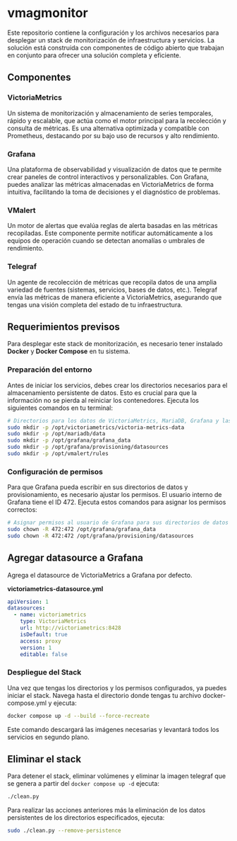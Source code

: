 # vmagmonitor
Este repositorio contiene la configuración y los archivos necesarios para desplegar un stack de monitorización de infraestructura y servicios. La solución está construida con componentes de código abierto que trabajan en conjunto para ofrecer una solución completa y eficiente.

## Componentes
### VictoriaMetrics
Un sistema de monitorización y almacenamiento de series temporales, rápido y escalable, que actúa como el motor principal para la recolección y consulta de métricas. Es una alternativa optimizada y compatible con Prometheus, destacando por su bajo uso de recursos y alto rendimiento.

### Grafana 
Una plataforma de observabilidad y visualización de datos que te permite crear paneles de control interactivos y personalizables. Con Grafana, puedes analizar las métricas almacenadas en VictoriaMetrics de forma intuitiva, facilitando la toma de decisiones y el diagnóstico de problemas.

### VMalert
Un motor de alertas que evalúa reglas de alerta basadas en las métricas recopiladas. Este componente permite notificar automáticamente a los equipos de operación cuando se detectan anomalías o umbrales de rendimiento.

### Telegraf
Un agente de recolección de métricas que recopila datos de una amplia variedad de fuentes (sistemas, servicios, bases de datos, etc.). Telegraf envía las métricas de manera eficiente a VictoriaMetrics, asegurando que tengas una visión completa del estado de tu infraestructura.

## Requerimientos previsos
Para desplegar este stack de monitorización, es necesario tener instalado **Docker** y **Docker Compose** en tu sistema.

### Preparación del entorno
Antes de iniciar los servicios, debes crear los directorios necesarios para el almacenamiento persistente de datos. Esto es crucial para que la información no se pierda al reiniciar los contenedores.
Ejecuta los siguientes comandos en tu terminal:
```bash
# Directorios para los datos de VictoriaMetrics, MariaDB, Grafana y las reglas de vmalert
sudo mkdir -p /opt/victoriametrics/victoria-metrics-data
sudo mkdir -p /opt/mariadb/data
sudo mkdir -p /opt/grafana/grafana_data
sudo mkdir -p /opt/grafana/provisioning/datasources
sudo mkdir -p /opt/vmalert/rules
```

### Configuración de permisos
Para que Grafana pueda escribir en sus directorios de datos y provisionamiento, es necesario ajustar los permisos. El usuario interno de Grafana tiene el ID 472.
Ejecuta estos comandos para asignar los permisos correctos:
```bash
# Asignar permisos al usuario de Grafana para sus directorios de datos
sudo chown -R 472:472 /opt/grafana/grafana_data
sudo chown -R 472:472 /opt/grafana/provisioning/datasources
```

## Agregar datasource a Grafana
Agrega el datasource de VictoriaMetrics a Grafana por defecto.

**victoriametrics-datasource.yml**
```yml
apiVersion: 1
datasources:
  - name: victoriametrics
    type: VictoriaMetrics
    url: http://victoriametrics:8428
    isDefault: true
    access: proxy
    version: 1
    editable: false
```

### Despliegue del Stack
Una vez que tengas los directorios y los permisos configurados, ya puedes iniciar el stack. 
Navega hasta el directorio donde tengas tu archivo docker-compose.yml y ejecuta:
```bash
docker compose up -d --build --force-recreate
```
Este comando descargará las imágenes necesarias y levantará todos los servicios en segundo plano.

## Eliminar el stack 
Para detener el stack, eliminar volúmenes y eliminar la imagen telegraf que se genera a partir del `docker compose up -d` ejecuta:
```bash
./clean.py
```
Para realizar las acciones anteriores más la eliminación de los datos persistentes de los directorios especificados, ejecuta:
```bash
sudo ./clean.py --remove-persistence
```
